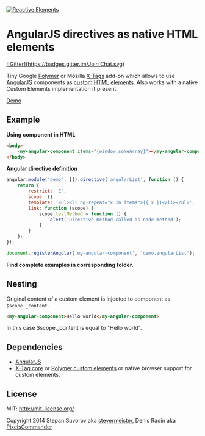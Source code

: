 <a href="http://pixelscommander.com/polygon/angular-elements/demo/#.U0LMA62Sy7o">
    <img alt="Reactive Elements" src="http://pixelscommander.com/polygon/angular-elements/assets/angular-elements-logo-small.png"/>
</a>

AngularJS directives as native HTML elements
===========================================
[![Gitter](https://badges.gitter.im/Join Chat.svg)](https://gitter.im/MVC-Elements/AngularElements?utm_source=badge&utm_medium=badge&utm_campaign=pr-badge&utm_content=badge)

Tiny Google [Polymer](http://polymer-project.org) or Mozilla [X-Tags](http://www.x-tags.org/) add-on which allows to use [AngularJS](https://github.com/angular/angular.js) components as [custom HTML elements](http://w3c.github.io/webcomponents/spec/custom/). Also works with a native Custom Elements implementation if present.

[Demo](http://pixelscommander.com/polygon/angular-elements/demo/)

Example
-------

**Using component in HTML**

```html
<body>
	<my-angular-component items="{window.someArray}"></my-angular-component>
</body>
```

**Angular directive definition**
```js
angular.module('demo', []).directive('angularList', function () {
    return {
        restrict: 'E',
        scope: {},
        template: '<ul><li ng-repeat="x in items">{{ x }}</li></ul>',
        link: function (scope) {
            scope.testMethod = function () {
                alert('Directive method called as node method');
            }
        }
    };
});

document.registerAngular('my-angular-component', 'demo.angularList');
```

**Find complete examples in corresponding folder.**

Nesting
-------

Original content of a custom element is injected to component as ```$scope._content```.

```html
<my-angular-component>Hello world</my-angular-component>
```

In this case $scope._content is equal to "Hello world".


Dependencies
------------

- [AngularJS](https://github.com/angular/angular.js)
- [X-Tag core](https://github.com/x-tag/core) or [Polymer custom elements](https://github.com/Polymer/CustomElements) or native browser support for custom elements.

License
-------

MIT: http://mit-license.org/

Copyright 2014 Stepan Suvorov aka [stevermeister](http://github.com/stevermeister), Denis Radin aka [PixelsCommander](http://pixelscommander.com)
